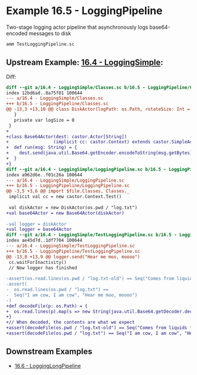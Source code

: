 # Example 16.5 - LoggingPipeline
Two-stage logging actor pipeline that asynchronously logs base64-encoded
messages to disk

```bash
amm TestLoggingPipeline.sc
```

## Upstream Example: [16.4 - LoggingSimple](https://github.com/handsonscala/handsonscala/tree/v1/examples/16.4%20-%20LoggingSimple):
Diff:
```diff
diff --git a/16.4 - LoggingSimple/Classes.sc b/16.5 - LoggingPipeline/Classes.sc
index 12bd6ad..8a75f81 100644
--- a/16.4 - LoggingSimple/Classes.sc	
+++ b/16.5 - LoggingPipeline/Classes.sc	
@@ -13,3 +13,10 @@ class DiskActor(logPath: os.Path, rotateSize: Int = 50)
   }
   private var logSize = 0
 }
+
+class Base64Actor(dest: castor.Actor[String])
+                 (implicit cc: castor.Context) extends castor.SimpleActor[String]{
+  def run(msg: String) = {
+    dest.send(java.util.Base64.getEncoder.encodeToString(msg.getBytes))
+  }
+}
diff --git a/16.4 - LoggingSimple/LoggingPipeline.sc b/16.5 - LoggingPipeline/LoggingPipeline.sc
index a962d6e..f01c26a 100644
--- a/16.4 - LoggingSimple/LoggingPipeline.sc	
+++ b/16.5 - LoggingPipeline/LoggingPipeline.sc	
@@ -3,5 +3,6 @@ import $file.Classes, Classes._
 implicit val cc = new castor.Context.Test()
 
 val diskActor = new DiskActor(os.pwd / "log.txt")
+val base64Actor = new Base64Actor(diskActor)
 
-val logger = diskActor
+val logger = base64Actor
diff --git a/16.4 - LoggingSimple/TestLoggingPipeline.sc b/16.5 - LoggingPipeline/TestLoggingPipeline.sc
index ae45d7d..1df7704 100644
--- a/16.4 - LoggingSimple/TestLoggingPipeline.sc	
+++ b/16.5 - LoggingPipeline/TestLoggingPipeline.sc	
@@ -13,8 +13,9 @@ logger.send("Hear me moo, moooo")
 cc.waitForInactivity()
 // Now logger has finished
 
-assert(os.read.lines(os.pwd / "log.txt-old") == Seq("Comes from liquids from my udder"))
-assert(
-  os.read.lines(os.pwd / "log.txt") ==
-  Seq("I am cow, I am cow", "Hear me moo, moooo")
-)
+def decodeFile(p: os.Path) = {
+  os.read.lines(p).map(s => new String(java.util.Base64.getDecoder.decode(s)))
+}
+// When decoded, the contents are what we expect
+assert(decodeFile(os.pwd / "log.txt-old") == Seq("Comes from liquids from my udder"))
+assert(decodeFile(os.pwd / "log.txt") == Seq("I am cow, I am cow", "Hear me moo, moooo"))
```
## Downstream Examples

- [16.6 - LoggingLongPipeline](https://github.com/handsonscala/handsonscala/tree/v1/examples/16.6%20-%20LoggingLongPipeline)